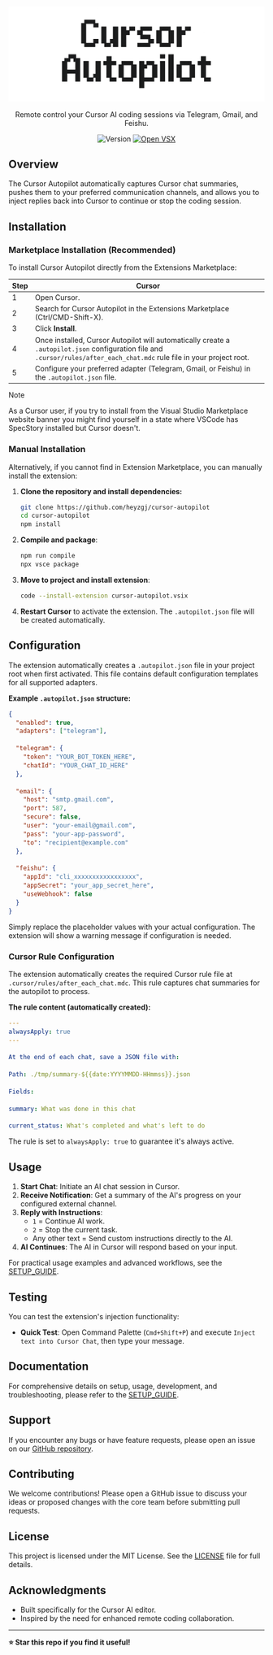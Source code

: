 <p align="center">
  <img src="./autopilot.png" alt="Cursor Autopilot Logo">
</p>
<p align="center">Remote control your Cursor AI coding sessions via Telegram, Gmail, and Feishu.</p>

<p align="center">
  <img src="https://img.shields.io/badge/version-0.0.7-purple" alt="Version">
  <a href="https://open-vsx.org/extension/heyzgj/cursor-autopilot">
    <img src="https://img.shields.io/static/v1?label=Open%20VSX&message=Cursor%20Autopilot&color=blue&style=flat-square&logo=visual-studio-code&logoColor=white" alt="Open VSX">
  </a>
</p>

## Overview

The Cursor Autopilot automatically captures Cursor chat summaries, pushes them to your preferred communication channels, and allows you to inject replies back into Cursor to continue or stop the coding session. 

## Installation

### Marketplace Installation (Recommended)

To install Cursor Autopilot directly from the Extensions Marketplace:

| Step | Cursor |
| --- | --- |
| 1 | Open Cursor. |
| 2 | Search for Cursor Autopilot in the Extensions Marketplace (Ctrl/CMD-Shift-X). |
| 3 | Click **Install**. |
| 4 | Once installed, Cursor Autopilot will automatically create a `.autopilot.json` configuration file and `.cursor/rules/after_each_chat.mdc` rule file in your project root. |
| 5 | Configure your preferred adapter (Telegram, Gmail, or Feishu) in the `.autopilot.json` file. |

> [!NOTE]
> As a Cursor user, if you try to install from the Visual Studio Marketplace website banner you might find yourself in a state where VSCode has SpecStory installed but Cursor doesn't.

### Manual Installation

Alternatively, if you cannot find in Extension Marketplace, you can manually install the extension:

1.  **Clone the repository and install dependencies:**
    ```bash
    git clone https://github.com/heyzgj/cursor-autopilot
    cd cursor-autopilot
    npm install
    ```
2.  **Compile and package**:
    ```bash
    npm run compile
    npx vsce package
    ```
4.  **Move to project and install extension**:
    ```bash
    code --install-extension cursor-autopilot.vsix
    ```
5. **Restart Cursor** to activate the extension. The `.autopilot.json` file will be created automatically.

## Configuration

The extension automatically creates a `.autopilot.json` file in your project root when first activated. This file contains default configuration templates for all supported adapters.

**Example `.autopilot.json` structure:**

```json
{
  "enabled": true,
  "adapters": ["telegram"],
  
  "telegram": {
    "token": "YOUR_BOT_TOKEN_HERE",
    "chatId": "YOUR_CHAT_ID_HERE"
  },
  
  "email": {
    "host": "smtp.gmail.com",
    "port": 587,
    "secure": false,
    "user": "your-email@gmail.com",
    "pass": "your-app-password",
    "to": "recipient@example.com"
  },
  
  "feishu": {
    "appId": "cli_xxxxxxxxxxxxxxxxx",
    "appSecret": "your_app_secret_here",
    "useWebhook": false
  }
}
```

Simply replace the placeholder values with your actual configuration. The extension will show a warning message if configuration is needed.

### Cursor Rule Configuration

The extension automatically creates the required Cursor rule file at `.cursor/rules/after_each_chat.mdc`. This rule captures chat summaries for the autopilot to process.

**The rule content (automatically created):**

```yaml
---
alwaysApply: true
---

At the end of each chat, save a JSON file with:

Path: ./tmp/summary-${{date:YYYYMMDD-HHmmss}}.json

Fields:

summary: What was done in this chat

current_status: What's completed and what's left to do
```

The rule is set to `alwaysApply: true` to guarantee it's always active.

## Usage

1.  **Start Chat**: Initiate an AI chat session in Cursor.
2.  **Receive Notification**: Get a summary of the AI's progress on your configured external channel.
3.  **Reply with Instructions**:
    *   `1` = Continue AI work.
    *   `2` = Stop the current task.
    *   Any other text = Send custom instructions directly to the AI.
4.  **AI Continues**: The AI in Cursor will respond based on your input.

For practical usage examples and advanced workflows, see the [SETUP_GUIDE](docs/SETUP_GUIDE.md).

## Testing

You can test the extension's injection functionality:

*   **Quick Test**: Open Command Palette (`Cmd+Shift+P`) and execute `Inject text into Cursor Chat`, then type your message.

## Documentation

For comprehensive details on setup, usage, development, and troubleshooting, please refer to the [SETUP_GUIDE](docs/SETUP_GUIDE.md).

## Support

If you encounter any bugs or have feature requests, please open an issue on our [GitHub repository](https://github.com/heyzgj/cursor-autopilot/issues).

## Contributing

We welcome contributions! Please open a GitHub issue to discuss your ideas or proposed changes with the core team before submitting pull requests.

## License

This project is licensed under the MIT License. See the [LICENSE](LICENSE) file for full details.

## Acknowledgments

*   Built specifically for the Cursor AI editor.
*   Inspired by the need for enhanced remote coding collaboration.

---

**⭐ Star this repo if you find it useful!**